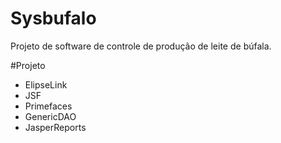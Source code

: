 # Sysbufalo
Projeto de software de controle de produção de leite de búfala.

#Projeto
- ElipseLink
- JSF
- Primefaces
- GenericDAO
- JasperReports
